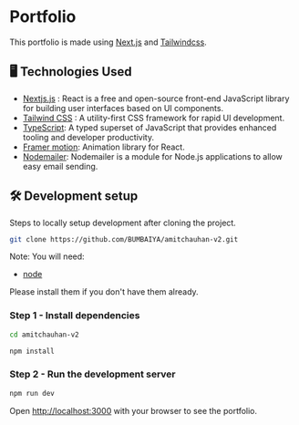# Portfolio

This portfolio is made using [Next.js](https://nextjs.org/) and [Tailwindcss](https://tailwindcss.com).

## 🖥️ Technologies Used

- [Nextjs.js](https://nextjs.org/) : React is a free and open-source front-end JavaScript library for building user interfaces based on UI components.
- [Tailwind CSS](https://tailwindcss.com) : A utility-first CSS framework for rapid UI development.
- [TypeScript](https://www.typescriptlang.org): A typed superset of JavaScript that provides enhanced tooling and developer productivity.
- [Framer motion](https://www.framer.com/motion/): Animation library for React.
- [Nodemailer](https://nodemailer.com/): Nodemailer is a module for Node.js applications to allow easy email sending.

## 🛠️ Development setup

Steps to locally setup development after cloning the project.

```sh
git clone https://github.com/BUMBAIYA/amitchauhan-v2.git
```

Note: You will need:

- [node](https://nodejs.org/)

Please install them if you don't have them already.

### Step 1 - Install dependencies

```bash
cd amitchauhan-v2
```

```bash
npm install
```

### Step 2 - Run the development server

```bash
npm run dev
```

Open [http://localhost:3000](http://localhost:3000) with your browser to see the portfolio.
